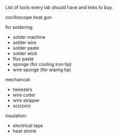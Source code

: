 List of tools every lab should have and links to buy.


oscilloscope
heat gun 


for soldering: 
- solder machine
- solder wire
- solder paste
- solder wick
- flux paste
- sponge (for cooling iron tip)
- wire sponge (for wiping tip)


mechanical:
- tweezers
- wire cutter
- wire stripper
- scizzors 


insulation: 
- electrical tape
- heat shrink


